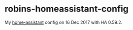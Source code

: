 # robins-homeassistant-config
My [home-assistant](https://home-assistant.io/) config on 16 Dec 2017 with HA 0.59.2.
